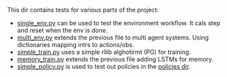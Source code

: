 
This dir contains tests for various parts of the project:

- [single_env.py](src/tests/single_env.py) can be used to test the environment workflow. It cals step and reset when the env is done.
- [multi_env.py](src/tests/multi_env.py) extends the previous file to multi agent systems. Using dictionaries mapping intrs to actions/obs.
- [simple_train.py](src/tests/simple_train.py) uses a simple rllib alghotirmt (PG) for training.
- [memory_train.py](src/tests/memory_train.py) extends the previous file adding LSTMs for memory.
- [simple_policy.py](src/tests/simple_policy.py) is used to test out policies in the [policies dir](src/policies).